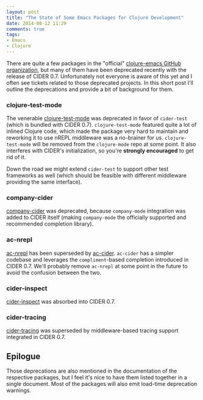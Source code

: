 ```yaml
---
layout: post
title: "The State of Some Emacs Packages for Clojure Development"
date: 2014-08-12 11:29
comments: true
tags:
- Emacs
- Clojure
---
```


There are quite a few packages in the "official"
[clojure-emacs GitHub organization](https://github.com/clojure-emacs),
but many of them have been deprecated recently with the release of
CIDER 0.7. Unfortunately not everyone is aware of this yet and I often see
tickets related to those deprecated projects. In this short post I'll
outline the deprecations and provide a bit of background for them.

### clojure-test-mode

The venerable
[clojure-test-mode](https://github.com/clojure-emacs/clojure-mode) was
deprecated in favor of `cider-test` (which is bundled with CIDER 0.7).
`clojure-test-mode` featured quite a lot of inlined Clojure code,
which made the package very hard to maintain and reworking it to use
nREPL middleware was a no-brainer for us. `clojure-test-mode` will be
removed from the `clojure-mode` repo at some point. It also interferes
with CIDER's initialization, so you're **strongly encouraged** to get rid of it.

Down the road we might extend `cider-test` to support other test frameworks
as well (which should be feasible with different middleware providing the same interface).

### company-cider

[company-cider](https://github.com/clojure-emacs/company-cider) was deprecated, because `company-mode`
integration was added to CIDER itself (making `company-mode` the officially supported and recommended
completion library).

### ac-nrepl

[ac-nrepl](https://github.com/clojure-emacs/ac-nrepl) has been
superseded by [ac-cider](https://github.com/clojure-emacs/ac-cider).
`ac-cider` has a simpler codebase and leverages the `compliment`-based completion
introduced in CIDER 0.7. We'll probably remove `ac-nrepl` at some point in the future
to avoid the confusion between the two.


### cider-inspect

[cider-inspect](https://github.com/clojure-emacs/cider-inspect) was absorbed into CIDER 0.7.

### cider-tracing

[cider-tracing](https://github.com/clojure-emacs/cider-tracing) was superseded by middleware-based
tracing support integrated in CIDER 0.7.

## Epilogue

Those deprecations are also mentioned in the documentation of the
respective packages, but I feel it's nice to have them listed together
in a single document. Most of the packages will also emit load-time
deprecation warnings.
